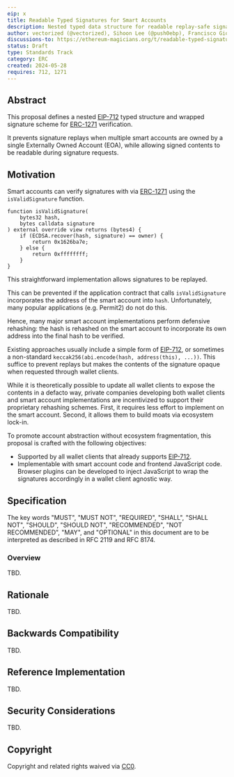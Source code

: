 ```yaml
---
eip: x
title: Readable Typed Signatures for Smart Accounts
description: Nested typed data structure for readable replay-safe signatures
author: vectorized (@vectorized), Sihoon Lee (@push0ebp), Francisco Giordano (@frangio), Im, Juno (@junomonster), howydev (@howydev), 0xcuriousapple (0xcuriousapple)
discussions-to: https://ethereum-magicians.org/t/readable-typed-signatures-for-smart-accounts
status: Draft
type: Standards Track
category: ERC
created: 2024-05-28
requires: 712, 1271
---
```


## Abstract

This proposal defines a nested [EIP-712](./eip-712.md) typed structure and wrapped signature scheme for [ERC-1271](./erc-1271.md) verification. 

It prevents signature replays when multiple smart accounts are owned by a single Externally Owned Account (EOA), while allowing signed contents to be readable during signature requests.

## Motivation

Smart accounts can verify signatures with via [ERC-1271](./erc-1271.md) using the `isValidSignature` function.

```solidity
function isValidSignature(
    bytes32 hash,
    bytes calldata signature
) external override view returns (bytes4) {
    if (ECDSA.recover(hash, signature) == owner) {
        return 0x1626ba7e;
    } else {
        return 0xffffffff;
    }
}
```

This straightforward implementation allows signatures to be replayed.

This can be prevented if the application contract that calls `isValidSignature` incorporates the address of the smart account into `hash`. Unfortunately, many popular applications (e.g. Permit2) do not do this.

Hence, many major smart account implementations perform defensive rehashing: the hash is rehashed on the smart account to incorporate its own address into the final hash to be verified. 

Existing approaches usually include a simple form of [EIP-712](./eip-712.md), or sometimes a non-standard `keccak256(abi.encode(hash, address(this), ...))`. This suffice to prevent replays but makes the contents of the signature opaque when requested through wallet clients.

While it is theoretically possible to update all wallet clients to expose the contents in a defacto way, private companies developing both wallet clients and smart account implementations are incentivized to support their proprietary rehashing schemes. First, it requires less effort to implement on the smart account. Second, it allows them to build moats via ecosystem lock-in.

To promote account abstraction without ecosystem fragmentation, this proposal is crafted with the following objectives:

- Supported by all wallet clients that already supports [EIP-712](./eip-712.md).
- Implementable with smart account code and frontend JavaScript code. Browser plugins can be developed to inject JavaScript to wrap the signatures accordingly in a wallet client agnostic way.

## Specification

The key words "MUST", "MUST NOT", "REQUIRED", "SHALL", "SHALL NOT", "SHOULD", "SHOULD NOT", "RECOMMENDED", "NOT RECOMMENDED", "MAY", and "OPTIONAL" in this document are to be interpreted as described in RFC 2119 and RFC 8174.

### Overview

TBD.

## Rationale

TBD.

## Backwards Compatibility

TBD.

## Reference Implementation

TBD.

## Security Considerations

TBD.

## Copyright

Copyright and related rights waived via [CC0](../LICENSE.md).
